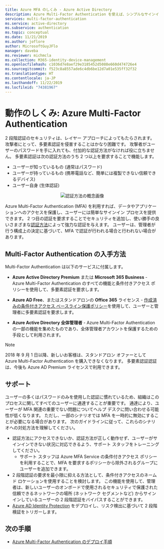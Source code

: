 ```yaml
---
title: Azure MFA のしくみ - Azure Active Directory
description: Azure Multi-Factor Authentication を使えば、シンプルなサインイン プロセスを好むユーザーのニーズに応えながら、データやアプリケーションへのアクセスを効果的に保護することが可能です。
services: multi-factor-authentication
ms.service: active-directory
ms.subservice: authentication
ms.topic: conceptual
ms.date: 11/21/2019
ms.author: joflore
author: MicrosoftGuyJFlo
manager: daveba
ms.reviewer: michmcla
ms.collection: M365-identity-device-management
ms.openlocfilehash: c1036d7e8aef29e3185452d5088e660d474726e4
ms.sourcegitcommit: f523c8a8557ade6c4db6be12d7a01e535ff32f32
ms.translationtype: HT
ms.contentlocale: ja-JP
ms.lasthandoff: 11/22/2019
ms.locfileid: "74381967"
---
```

# <a name="how-it-works-azure-multi-factor-authentication"></a>動作のしくみ: Azure Multi-Factor Authentication

2 段階認証のセキュリティは、レイヤー アプローチによってもたらされます。 攻撃者にとって、多要素認証を侵害することはかなり困難です。 攻撃者がユーザーのパスワードを手に入れても、付加的な認証方法がなければ役に立ちません。 多要素認証は次の認証方法のうち 2 つ以上を要求することで機能します。

* ユーザーが知っているもの (通常はパスワード)
* ユーザーが持っているもの (携帯電話など、簡単には複製できない信頼できるデバイス)
* ユーザー自身 (生体認証)

<center>

![認証方法の概念画像](./media/concept-mfa-howitworks/methods.png)</center>

Azure Multi-Factor Authentication (MFA) を利用すれば、データやアプリケーションへのアクセスを保護し、ユーザーには簡単なサインイン プロセスを提供できます。 2 つ目の認証を要求することでセキュリティを追加し、使い勝手の良いさまざまな[認証方法](concept-authentication-methods.md)によって強力な認証を与えます。 ユーザーは、管理者が行う構成上の決定に基づいて、MFA で認証が行われる場合と行われない場合があります。

## <a name="how-to-get-multi-factor-authentication"></a>Multi-Factor Authentication の入手方法

Multi-Factor Authentication は以下のサービスに付属します。

* **Azure Active Directory Premium** または **Microsoft 365 Business** - Azure Multi-Factor Authentication のすべての機能と条件付きアクセス ポリシーを使用して、多要素認証を要求します。

* **Azure AD Free**、またはスタンドアロンの **Office 365** ライセンス - [作成済みの条件付きアクセス ベースライン保護ポリシー](../conditional-access/concept-baseline-protection.md)を使用して、ユーザーと管理者に多要素認証を要求します。

* **Azure Active Directory 全体管理者** - Azure Multi-Factor Authentication の一部の機能を集めたものであり、全体管理者アカウントを保護するための手段として利用されます。

> [!NOTE]
> 2018 年 9 月 1 日以降、新しいお客様は、スタンドアロン オファーとして Azure Multi-Factor Authentication を購入できなくなります。 多要素認証認証は、今後も Azure AD Premium ライセンスで利用できます。

## <a name="supportability"></a>サポート

ユーザーの多くはパスワードのみを使用した認証に慣れているため、組織はこのプロセスに関してすべてのユーザーに通達することが重要です。 通達により、ユーザーが MFA 関連の重要でない問題についてヘルプ デスクに問い合わせる可能性が低くなります。 ただし、一部のシナリオでは MFA を一時的に無効にすることが必要になる場合があります。 次のガイドラインに従って、これらのシナリオへの対処方法を理解してください。

* 認証方法にアクセスできないか、認証方法が正しく動作せず、ユーザーがサインインできない状況に対応できるよう、サポート スタッフをトレーニングしてください。
   * サポート スタッフは Azure MFA Service の条件付きアクセス ポリシーを利用することで、MFA を要求するポリシーから除外されるグループにユーザーを追加できます。
* 2 段階認証の要求を最小限に抑える方法として、条件付きアクセスのネームド ロケーションを使用することを検討します。 この機能を使用して、管理者は、新しいユーザーのオンボードで使用されるセキュリティで保護された信頼できるネットワークの場所 (ネットワーク セグメントなど) からサインインしているユーザーの 2 段階認証をバイパスすることができます。
* [Azure AD Identity Protection](../active-directory-identityprotection.md) をデプロイし、リスク検出に基づいて 2 段階検証をトリガーします。

## <a name="next-steps"></a>次の手順

- [Azure Multi-Factor Authentication のデプロイ手順](howto-mfa-getstarted.md)
